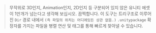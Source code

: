 
> 무작위로 3D인지, Animation인지, 2D인지 등 구분되어 있지 않은 유니티 에셋이 1만개가 넘는다고 생각해 보십시오. 끔찍합니다. 이 도구는 트리구조로 이루어진 `Dir` 경로 내에서 `(즉 파일의 위치는 어디에있든 상관 없음.)` `.unitypackage` 확장자를 가지는 파일을 병렬 연산 및 태그를 통해 빠르게 찾아낼 수 있습니다.
